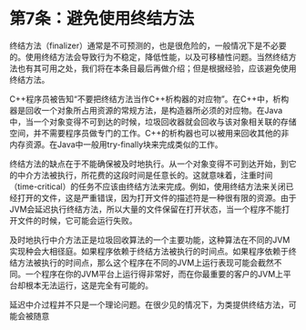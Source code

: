# 第7条：避免使用终结方法

终结方法（finalizer）通常是不可预测的，也是很危险的，一般情况下是不必要的。使用终结方法会导致行为不稳定，降低性能，以及可移植性问题。当然终结方法也有其可用之处，我们将在本条目最后再做介绍；但是根据经验，应该避免使用终结方法。

C++程序员被告知“不要把终结方法当作C++析构器的对应物”。在C++中，析构器是回收一个对象所占用资源的常规方法，是构造器所必须的对应物。在Java中，当一个对象变得不可到达的时候，垃圾回收器就会回收与该对象相关联的存储空间，并不需要程序员做专门的工作。C++的析构器也可以被用来回收其他的非内存资源。在Java中一般用try-finally块来完成类似的工作。

终结方法的缺点在于不能确保被及时地执行。从一个对象变得不可到达开始，到它的中介方法被执行，所花费的这段时间是任意长的。这就意味着，注重时间（time-critical）的任务不应该由终结方法来完成。例如，使用终结方法来关闭已经打开的文件，这是严重错误，因为打开文件的描述符是一种很有限的资源。由于JVM会延迟执行终结方法，所以大量的文件保留在打开状态，当一个程序不能打开文件的时候，它可能会运行失败。

及时地执行中介方法正是垃圾回收算法的一个主要功能，这种算法在不同的JVM实现种会大相径庭。如果程序依赖于终结方法被执行的时间点。如果程序依赖于终结方法被执行的时间点，那么这个程序在不同的JVM上运行表现可能会截然不同。一个程序在你的JVM平台上运行得非常好，而在你最重要的客户的JVM上平台却根本无法运行，这是完全有可能的。

延迟中介过程并不只是一个理论问题。在很少见的情况下，为类提供终结方法，可能会被随意